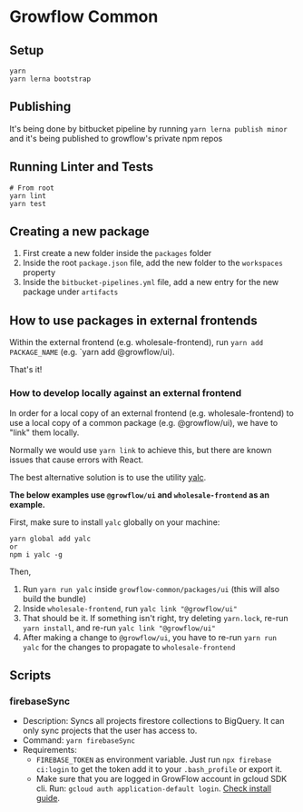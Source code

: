 # Growflow Common

## Setup

```
yarn
yarn lerna bootstrap
```

## Publishing

It's being done by bitbucket pipeline by running `yarn lerna publish minor` and it's being published to growflow's private npm repos

## Running Linter and Tests

```
# From root
yarn lint
yarn test
```

## Creating a new package

1. First create a new folder inside the `packages` folder
2. Inside the root `package.json` file, add the new folder to the `workspaces` property
3. Inside the `bitbucket-pipelines.yml` file, add a new entry for the new package under `artifacts`

## How to use packages in external frontends

Within the external frontend (e.g. wholesale-frontend), run `yarn add PACKAGE_NAME` (e.g. `yarn add @growflow/ui).

That's it!

### How to develop locally against an external frontend

In order for a local copy of an external frontend (e.g. wholesale-frontend) to use a local copy of a common package (e.g. @growflow/ui), we have to "link" them locally.

Normally we would use `yarn link` to achieve this, but there are known issues that cause errors with React.

The best alternative solution is to use the utility [yalc](https://github.com/whitecolor/yalc).

**The below examples use `@growflow/ui` and `wholesale-frontend` as an example.**

First, make sure to install `yalc` globally on your machine:

```
yarn global add yalc
or
npm i yalc -g
```

Then,

1. Run `yarn run yalc` inside `growflow-common/packages/ui` (this will also build the bundle)
2. Inside `wholesale-frontend`, run `yalc link "@growflow/ui"`
3. That should be it. If something isn't right, try deleting `yarn.lock`, re-run `yarn install`, and re-run `yalc link "@growflow/ui"`
4. After making a change to `@growflow/ui`, you have to re-run `yarn run yalc` for the changes to propagate to `wholesale-frontend`

## Scripts

### firebaseSync

- Description: Syncs all projects firestore collections to BigQuery. It can only sync projects that the user has access to.
- Command: `yarn firebaseSync`
- Requirements:
  - `FIREBASE_TOKEN` as environment variable. Just run `npx firebase ci:login` to get the token add it to your `.bash_profile` or export it.
  - Make sure that you are logged in GrowFlow account in gcloud SDK cli. Run: `gcloud auth application-default login`. [Check install guide](https://cloud.google.com/sdk/docs/downloads-interactive).
